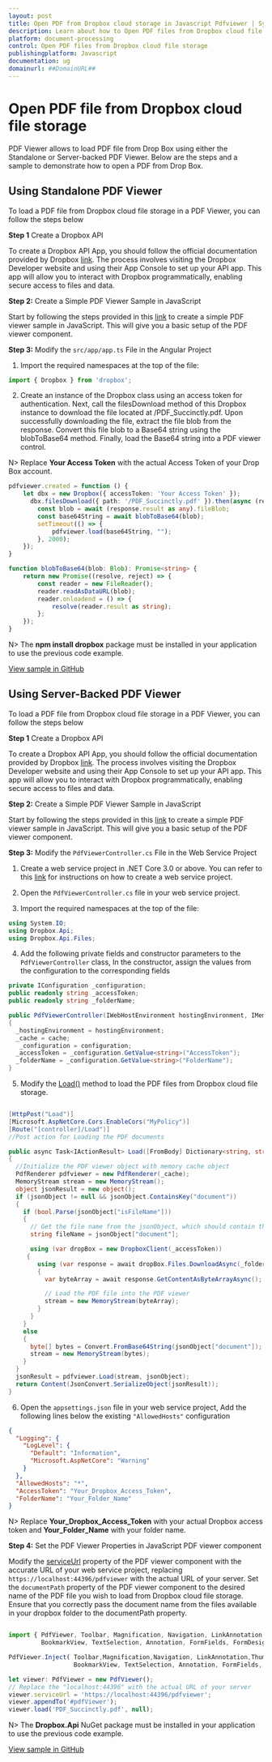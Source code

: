 ```yaml
---
layout: post
title: Open PDF from Dropbox cloud storage in Javascript Pdfviewer | Syncfusion
description: Learn about how to Open PDF files from Dropbox cloud file storage in Javascript Pdfviewer control of Syncfusion Essential JS 2 and more details.
platform: document-processing
control: Open PDF files from Dropbox cloud file storage
publishingplatform: Javascript
documentation: ug
domainurl: ##DomainURL##
---
```


# Open PDF file from Dropbox cloud file storage

PDF Viewer allows to load PDF file from Drop Box using either the Standalone or Server-backed PDF Viewer. Below are the steps and a sample to demonstrate how to open a PDF from Drop Box.

## Using Standalone PDF Viewer

To load a PDF file from Dropbox cloud file storage in a PDF Viewer, you can follow the steps below

**Step 1** Create a Dropbox API

To create a Dropbox API App, you should follow the official documentation provided by Dropbox [link](https://www.dropbox.com/developers/documentation/dotnet#tutorial). The process involves visiting the Dropbox Developer website and using their App Console to set up your API app. This app will allow you to interact with Dropbox programmatically, enabling secure access to files and data.

**Step 2:** Create a Simple PDF Viewer Sample in JavaScript

Start by following the steps provided in this [link](https://help.syncfusion.com/document-processing/pdf/pdf-viewer/javascript-es5/getting-started) to create a simple PDF viewer sample in JavaScript. This will give you a basic setup of the PDF viewer component.

**Step 3:** Modify the `src/app/app.ts` File in the Angular Project

1. Import the required namespaces at the top of the file:

```typescript
import { Dropbox } from 'dropbox';
```

2. Create an instance of the Dropbox class using an access token for authentication. Next, call the filesDownload method of this Dropbox instance to download the file located at /PDF_Succinctly.pdf. Upon successfully downloading the file, extract the file blob from the response. Convert this file blob to a Base64 string using the blobToBase64 method. Finally, load the Base64 string into a PDF viewer control.

N> Replace **Your Access Token** with the actual Access Token of your Drop Box account.

```typescript
pdfviewer.created = function () {
    let dbx = new Dropbox({ accessToken: 'Your Access Token' });
      dbx.filesDownload({ path: '/PDF_Succinctly.pdf' }).then(async (response) => {
        const blob = await (response.result as any).fileBlob;
        const base64String = await blobToBase64(blob);
        setTimeout(() => {
            pdfviewer.load(base64String, "");
        }, 2000);
    });
}

function blobToBase64(blob: Blob): Promise<string> {
    return new Promise((resolve, reject) => {
        const reader = new FileReader();
        reader.readAsDataURL(blob);
        reader.onloadend = () => {
            resolve(reader.result as string);
        };
    });
}
```

N> The **npm install dropbox** package must be installed in your application to use the previous code example.

[View sample in GitHub](https://github.com/SyncfusionExamples/open-save-pdf-documents-in-dropbox-cloud-file-storage/tree/master/Open%20and%20Save%20PDF%20in%20Drop%20Box%20using%20Standalone)

## Using Server-Backed PDF Viewer

To load a PDF file from Dropbox cloud file storage in a PDF Viewer, you can follow the steps below

**Step 1** Create a Dropbox API

To create a Dropbox API App, you should follow the official documentation provided by Dropbox [link](https://www.dropbox.com/developers/documentation/dotnet#tutorial). The process involves visiting the Dropbox Developer website and using their App Console to set up your API app. This app will allow you to interact with Dropbox programmatically, enabling secure access to files and data.

**Step 2:** Create a Simple PDF Viewer Sample in JavaScript

Start by following the steps provided in this [link](https://help.syncfusion.com/document-processing/pdf/pdf-viewer/javascript-es5/getting-started) to create a simple PDF viewer sample in JavaScript. This will give you a basic setup of the PDF viewer component.

**Step 3:** Modify the `PdfViewerController.cs` File in the Web Service Project

1. Create a web service project in .NET Core 3.0 or above. You can refer to this [link](https://www.syncfusion.com/kb/11063/how-to-create-pdf-viewer-web-service-in-net-core-3-0-and-above) for instructions on how to create a web service project.

2. Open the `PdfViewerController.cs` file in your web service project.

3. Import the required namespaces at the top of the file:

```csharp
using System.IO;
using Dropbox.Api;
using Dropbox.Api.Files;
```

4. Add the following private fields and constructor parameters to the `PdfViewerController` class, In the constructor, assign the values from the configuration to the corresponding fields

```csharp
private IConfiguration _configuration;
public readonly string _accessToken;
public readonly string _folderName;

public PdfViewerController(IWebHostEnvironment hostingEnvironment, IMemoryCache cache, IConfiguration configuration)
{
  _hostingEnvironment = hostingEnvironment;
  _cache = cache;
   _configuration = configuration;
  _accessToken = _configuration.GetValue<string>("AccessToken");
  _folderName = _configuration.GetValue<string>("FolderName");
}
```

5. Modify the [Load()](https://ej2.syncfusion.com/documentation/api/pdfviewer/#load) method to load the PDF files from Dropbox cloud file storage.

```csharp

[HttpPost("Load")]
[Microsoft.AspNetCore.Cors.EnableCors("MyPolicy")]
[Route("[controller]/Load")]
//Post action for Loading the PDF documents 

public async Task<IActionResult> Load([FromBody] Dictionary<string, string> jsonObject)
{
  //Initialize the PDF viewer object with memory cache object
  PdfRenderer pdfviewer = new PdfRenderer(_cache);
  MemoryStream stream = new MemoryStream();
  object jsonResult = new object();
  if (jsonObject != null && jsonObject.ContainsKey("document"))
  {
    if (bool.Parse(jsonObject["isFileName"]))
    {
      // Get the file name from the jsonObject, which should contain the Dropbox file name
      string fileName = jsonObject["document"];

      using (var dropBox = new DropboxClient(_accessToken))
     {
        using (var response = await dropBox.Files.DownloadAsync(_folderName + "/" + fileName))
        {
          var byteArray = await response.GetContentAsByteArrayAsync();

          // Load the PDF file into the PDF viewer
          stream = new MemoryStream(byteArray);
        }
      }
    }
    else
    {
      byte[] bytes = Convert.FromBase64String(jsonObject["document"]);
      stream = new MemoryStream(bytes);
    }
  }
  jsonResult = pdfviewer.Load(stream, jsonObject);
  return Content(JsonConvert.SerializeObject(jsonResult));
}
```

6. Open the `appsettings.json` file in your web service project, Add the following lines below the existing `"AllowedHosts"` configuration

```json
{
  "Logging": {
    "LogLevel": {
      "Default": "Information",
      "Microsoft.AspNetCore": "Warning"
    }
  },
  "AllowedHosts": "*",
  "AccessToken": "Your_Dropbox_Access_Token",
  "FolderName": "Your_Folder_Name"
}
```

N> Replace **Your_Dropbox_Access_Token** with your actual Dropbox access token and **Your_Folder_Name** with your folder name.

**Step 4:**  Set the PDF Viewer Properties in JavaScript PDF viewer component

Modify the [serviceUrl](https://ej2.syncfusion.com/documentation/api/pdfviewer/#serviceurl) property of the PDF viewer component with the accurate URL of your web service project, replacing `https://localhost:44396/pdfviewer` with the actual URL of your server. Set the `documentPath` property of the PDF viewer component to the desired name of the PDF file you wish to load from Dropbox cloud file storage. Ensure that you correctly pass the document name from the files available in your dropbox folder to the documentPath property.

```javascript

import { PdfViewer, Toolbar, Magnification, Navigation, LinkAnnotation,ThumbnailView,
         BookmarkView, TextSelection, Annotation, FormFields, FormDesigner} from '@syncfusion/ej2-pdfviewer';

PdfViewer.Inject( Toolbar,Magnification,Navigation, LinkAnnotation,ThumbnailView,
                  BookmarkView, TextSelection, Annotation, FormFields, FormDesigner);

let viewer: PdfViewer = new PdfViewer();
// Replace the "localhost:44396" with the actual URL of your server
viewer.serviceUrl = 'https://localhost:44396/pdfviewer';
viewer.appendTo('#pdfViewer');
viewer.load('PDF_Succinctly.pdf', null);

```

N> The **Dropbox.Api** NuGet package must be installed in your application to use the previous code example.

[View sample in GitHub](https://github.com/SyncfusionExamples/open-save-pdf-documents-in-dropbox-cloud-file-storage/tree/master/Open%20and%20Save%20PDF%20in%20Drop%20Box%20using%20Server-Backed)

